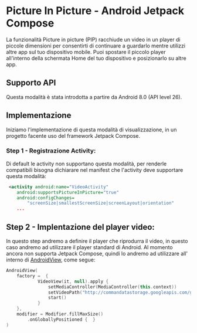 # **Picture In Picture - Android Jetpack Compose**

La funzionalità Picture in picture (PIP) racchiude un video in un player di piccole dimensioni per consentirti di continuare a guardarlo mentre utilizzi altre app sul tuo dispositivo mobile. Puoi spostare il piccolo player all'interno della schermata Home del tuo dispositivo e posizionarlo su altre app.

## Supporto API 
Questa modalità è stata introdotta a partire da Android 8.0 (API level 26).

## Implementazione

Iniziamo l'implementazione di questa modalità di visualizzazione, in un progetto facente uso del framework Jetpack Compose.

### **Step 1 - Registrazione Activity**: 
Di default le activity non supportano questa modalità, per renderle compatibili bisogna dichiarare nel manifest
che l'activity deve supportare questa modalità:
```xml
 <activity android:name="VideoActivity"
    android:supportsPictureInPicture="true"
    android:configChanges=
        "screenSize|smallestScreenSize|screenLayout|orientation"
    ...
```

## **Step 2 - Implentazione del player video**:
In questo step andremo a definire il player che riprodurra il video, in questo caso andremo ad utilizzare il player standard di Android. Al momento ancora non supporta Jetpack Compose, quindi lo andremo ad utilizzare all' interno di [AndroidView](doc:https://foso.github.io/Jetpack-Compose-Playground/viewinterop/androidview/), come segue:

```kotlin
AndroidView(
    factory =  {
            VideoView(it, null).apply {
                setMediaController(MediaController(this.context))
                setVideoPath("http://commandatastorage.googleapis.com/gtv-videos-bucket/sample/BigBunny.mp4")
                start()
            }
    },
    modifier = Modifier.fillMaxSize()
        .onGloballyPositioned {  }
)
```